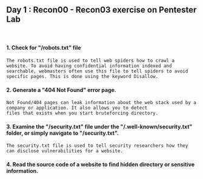 <h2>Day 1 : Recon00 - Recon03 exercise on Pentester Lab </h2> 

</br>

#### 1. Check for "/robots.txt" file 
```
The robots.txt file is used to tell web spiders how to crawl a website. To avoid having confidential information indexed and
searchable, webmasters often use this file to tell spiders to avoid specific pages. This is done using the keyword Disallow. 
```

#### 2. Generate a "404 Not Found" error page.
```
Not Found/404 pages can leak information about the web stack used by a company or application. It also allows you to detect 
files that exists when you start bruteforcing directory.
```

#### 3. Examine the "/security.txt" file under the "/.well-known/security.txt" folder, or simply navigate to "/security.txt". 
``` 
The security.txt file is used to tell security researchers how they can disclose vulnerabilities for a website.
```

#### 4. Read the source code of a website to find hidden directory or sensitive information. 
